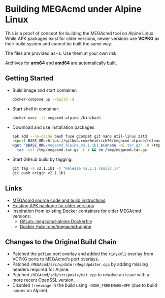 # Building MEGAcmd under Alpine Linux

This is a proof of concept for building the MEGAcmd tool on Alpine Linux.
While APK packages exist for older versions, newer versions use **VCPKG** as their build system and cannot be built the same way.

The files are provided as-is. Use them at your own risk.

Archives for **arm64** and **amd64** are automatically built.



## Getting Started

* Build image and start container:
  ```bash
  docker-compose up --build -d
  ```
* Start shell in container:
  ```bash
  docker exec -it megacmd-alpine /bin/bash
  ```
* Download and use installation packages:
  ```bash
  apk add --no-cache bash fuse gcompat git nano util-linux zstd
  export BASE_URL=https://github.com/heidrich76/megacmd-alpine/releases/download/v2.1.1b1
  wget "$BASE_URL/megacmd_alpine_v2.1.1b1_$(uname -m).tar.gz" -O /tmp/megacmd.tar.gz && \
    tar -xzf /tmp/megacmd.tar.gz -C / && rm /tmp/megacmd.tar.gz
  ```
* Start GitHub build by tagging:
  ```bash
  git tag -a v2.1.1b1 -m "Release v2.1.1 (Build 1)"
  git push origin v2.1.1b1
  ```



## Links

* [MEGAcmd source code and build instructions](https://github.com/meganz/MEGAcmd)
* [Existing APK package for older versions](https://pkgs.alpinelinux.org/package/v3.21/community/armhf/megacmd)
* Inspiration from existing Docker containers for older MEGAcmd versions:
  * [GitLab: megacmd-alpine Dockerfile](https://gitlab.com/danielquinn/megacmd-alpine/-/blob/master/Dockerfile?ref_type=heads)
  * [Docker Hub: roinj/megacmd-alpine](https://hub.docker.com/r/roinj/megacmd-alpine)



## Changes to the Original Build Chain

* Patched the `pdfium` port overlay and added the `tinyxml2` overlay from VCPKG ports to MEGAcmd’s port overlays.
* Patched `/MEGAcmd/src/updater/MegaUpdater.cpp` by adding missing headers required for Alpine.
* Patched `/MEGAcmd/sdk/src/posix/net.cpp` to resolve an issue with a more recent OpenSSL version.
* Disabled `freeimage` in the build using `-DUSE_FREEIMAGE=OFF` (due to build issues on Alpine).
